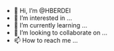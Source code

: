 - 👋 Hi, I’m @HBERDEI
- 👀 I’m interested in ...
- 🌱 I’m currently learning ...
- 💞️ I’m looking to collaborate on ...
- 📫 How to reach me ...

<!---
HBERDEI/HBERDEI is a ✨ special ✨ repository because its `README.md` (this file) appears on your GitHub profile.
You can click the Preview link to take a look at your changes.
--->

